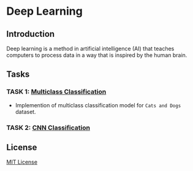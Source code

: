 # Deep Learning

## Introduction 

Deep learning is a method in artificial intelligence (AI) that teaches computers to process data in a way that is inspired by the human brain. 

## Tasks

### TASK 1: [Multiclass Classification](Multiclass_classification.ipynb)

- Implemention of multiclass classification model for `Cats and Dogs` dataset.

### TASK 2: [CNN Classification](CNN_classification.ipynb)

## License

[MIT License](LICENSE)
